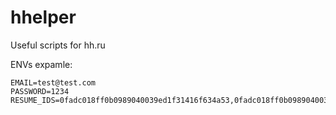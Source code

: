 # hhelper
Useful scripts for hh.ru

ENVs expamle:
```
EMAIL=test@test.com
PASSWORD=1234
RESUME_IDS=0fadc018ff0b0989040039ed1f31416f634a53,0fadc018ff0b0989040039ed1f31416f634a98
```
